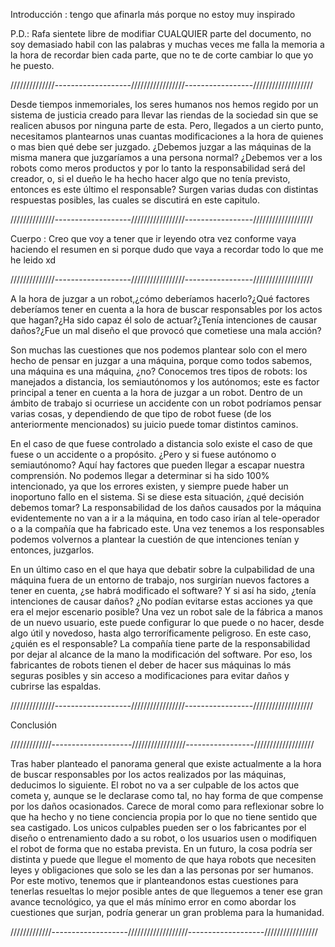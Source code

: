 Introducción : tengo que afinarla más porque no estoy muy inspirado

P.D.: Rafa sientete libre de modifiar CUALQUIER parte del documento, no soy demasiado habil con las palabras y muchas veces me falla la memoria a la hora de recordar bien cada parte, que no te de corte cambiar lo que yo he puesto.

//////////////-------------------/////////////////-----------------///////////////////


Desde tiempos inmemoriales, los seres humanos nos hemos regido por un sistema de justicia creado para llevar las riendas de la sociedad sin que se realicen abusos por ninguna parte de esta. Pero, llegados a un cierto punto, necesitamos plantearnos unas cuantas modificaciones a la hora de quienes o mas bien qué debe ser juzgado. ¿Debemos juzgar a las máquinas de la misma manera que juzgaríamos a una persona normal? ¿Debemos ver a los robots como meros productos y por lo tanto la responsabilidad será del creador, o, si el dueño le ha hecho hacer algo que no tenía previsto, entonces es este último el responsable? Surgen varias dudas con distintas respuestas posibles, las cuales se discutirá en este capitulo.

//////////////-------------------/////////////////-----------------///////////////////

Cuerpo : Creo que voy a tener que ir leyendo otra vez conforme vaya haciendo el resumen en si porque dudo que vaya a recordar todo lo que me he leido xd


//////////////-------------------/////////////////-----------------///////////////////


A la hora de juzgar a un robot,¿cómo deberíamos hacerlo?¿Qué factores deberíamos tener en cuenta a la hora de buscar responsables por los actos que hagan?¿Ha sido capaz él solo de actuar?¿Tenía intenciones de causar daños?¿Fue un mal diseño el que provocó que cometiese una mala acción?

Son muchas las cuestiones que nos podemos plantear solo con el mero hecho de pensar en juzgar a una máquina, porque como todos sabemos, una máquina es una máquina, ¿no? Conocemos tres tipos de robots: los manejados a distancia, los semiautónomos y los autónomos; este es factor principal a tener en cuenta a la hora de juzgar a un robot. Dentro de un ámbito de trabajo si ocurriese un accidente con un robot podríamos pensar varias cosas, y dependiendo de que tipo de robot fuese (de los anteriormente mencionados) su juicio puede tomar distintos caminos.

En el caso de que fuese controlado a distancia solo existe el caso de que fuese o un accidente o a propósito. ¿Pero y si fuese autónomo o semiautónomo? Aquí hay factores que pueden llegar a escapar nuestra comprensión. No podemos llegar a determinar si ha sido 100% intencionado, ya que los errores existen, y siempre puede haber un inoportuno fallo en el sistema. Si se diese esta situación, ¿qué decisión debemos tomar? La responsabilidad de los daños causados por la máquina evidentemente no van a ir a la máquina, en todo caso irían al tele-operador o a la compañía que ha fabricado este. Una vez tenemos a los responsables podemos volvernos a plantear la cuestión de que intenciones tenían y entonces, juzgarlos.

En un último caso en el que haya que debatir sobre la culpabilidad de una máquina fuera de un entorno de trabajo, nos surgirían nuevos factores a tener en cuenta, ¿se habrá modificado el software? Y si así ha sido, ¿tenía intenciones de causar daños? ¿No podían evitarse estas acciones ya que era el mejor escenario posible? Una vez un robot sale de la fábrica a manos de un nuevo usuario, este puede configurar lo que puede o no hacer, desde algo útil y novedoso, hasta algo terroríficamente peligroso. En este caso, ¿quién es el responsable? La compañía tiene parte de la responsabilidad por dejar al alcance de la mano la modificación del software. Por eso, los fabricantes de robots tienen el deber de hacer sus máquinas lo más seguras posibles y sin acceso a modificaciones para evitar daños y cubrirse las espaldas.



//////////////-------------------/////////////////-----------------///////////////////

Conclusión

/////////////--------------------/////////////////-----------------///////////////////


Tras haber planteado el panorama general que existe actualmente a la hora de buscar responsables por los actos realizados por las máquinas, deducimos lo siguiente. El robot no va a ser culpable de los actos que cometa y, aunque se le declarase como tal, no hay forma de que compense por los daños ocasionados. Carece de moral como para reflexionar sobre lo que ha hecho y no tiene conciencia propia por lo que no tiene sentido que sea castigado. Los unicos culpables pueden ser o los fabricantes por el diseño o entrenamiento dado a su robot, o los usuarios usen o modifiquen el robot de forma que no estaba prevista. En un futuro, la cosa podría ser distinta y puede que llegue el momento de que haya robots que necesiten leyes y obligaciones que solo se les dan a las personas por ser humanos. Por este motivo, tenemos que ir planteandonos estas cuestiones para tenerlas resueltas lo mejor posible antes de que lleguemos a tener ese gran avance tecnológico, ya que el más mínimo error en como abordar los cuestiones que surjan, podría generar un gran problema para la humanidad.

/////////////-------------------///////////////////-------------------/////////////////
